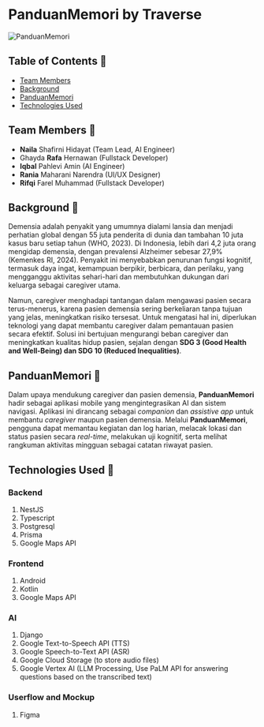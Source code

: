 # PanduanMemori by Traverse
![PanduanMemori](https://storage.googleapis.com/panduanmemori-cdn/assets/logo_panduanmemori.png)

## Table of Contents 📔
- [Team Members](#Team-)
- [Background](#Background-)
- [PanduanMemori](#PanduanMemori-️)
- [Technologies Used](#technologies-used-)

## Team Members 👥
- **Naila** Shafirni Hidayat (Team Lead, AI Engineer)
- Ghayda **Rafa** Hernawan (Fullstack Developer)
- **Iqbal** Pahlevi Amin (AI Engineer)
- **Rania** Maharani Narendra (UI/UX Designer)
- **Rifqi** Farel Muhammad (Fullstack Developer)

## Background 🔎
Demensia adalah penyakit yang umumnya dialami lansia dan menjadi perhatian global dengan 55 juta penderita di dunia dan tambahan 10 juta kasus baru setiap tahun (WHO, 2023). Di Indonesia, lebih dari 4,2 juta orang mengidap demensia, dengan prevalensi Alzheimer sebesar 27,9% (Kemenkes RI, 2024). Penyakit ini menyebabkan penurunan fungsi kognitif, termasuk daya ingat, kemampuan berpikir, berbicara, dan perilaku, yang mengganggu aktivitas sehari-hari dan membutuhkan dukungan dari keluarga sebagai caregiver utama.  

Namun, caregiver menghadapi tantangan dalam mengawasi pasien secara terus-menerus, karena pasien demensia sering berkeliaran tanpa tujuan yang jelas, meningkatkan risiko tersesat. Untuk mengatasi hal ini, diperlukan teknologi yang dapat membantu caregiver dalam pemantauan pasien secara efektif. Solusi ini bertujuan mengurangi beban caregiver dan meningkatkan kualitas hidup pasien, sejalan dengan **SDG 3 (Good Health and Well-Being) dan SDG 10 (Reduced Inequalities)**.

## PanduanMemori 🧠
Dalam upaya mendukung caregiver dan pasien demensia, **PanduanMemori** hadir sebagai aplikasi mobile yang mengintegrasikan AI dan sistem navigasi. Aplikasi ini dirancang sebagai *companion* dan *assistive app* untuk membantu *caregiver* maupun pasien demensia. Melalui **PanduanMemori**, pengguna dapat memantau kegiatan dan log harian, melacak lokasi dan status pasien secara *real-time*, melakukan uji kognitif, serta melihat rangkuman aktivitas mingguan sebagai catatan riwayat pasien.

## Technologies Used 📱
### Backend
1. NestJS
2. Typescript
3. Postgresql
4. Prisma
5. Google Maps API

### Frontend
1. Android
2. Kotlin
3. Google Maps API

### AI
1. Django
2. Google Text-to-Speech API (TTS)
3. Google Speech-to-Text API (ASR)
4. Google Cloud Storage (to store audio files)
5. Google Vertex AI (LLM Processing, Use PaLM API for answering questions based on the transcribed text)

### Userflow and Mockup
1. Figma